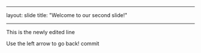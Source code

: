---
layout: slide
title: "Welcome to our second slide!"
___
This is the newly edited line

Use the left arrow to go back!
commit
